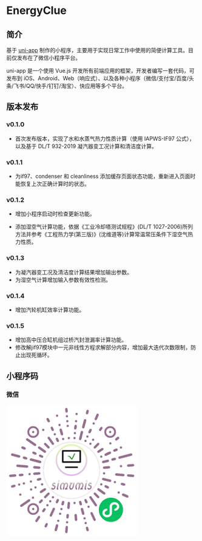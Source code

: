 # EnergyClue

## 简介
基于 [uni-app](https://uniapp.dcloud.net.cn/) 制作的小程序，主要用于实现日常工作中使用的简便计算工具。目前仅发布在了微信小程序平台。

uni-app 是一个使用 Vue.js 开发所有前端应用的框架，开发者编写一套代码，可发布到 iOS、Android、Web（响应式）、以及各种小程序（微信/支付宝/百度/头条/飞书/QQ/快手/钉钉/淘宝）、快应用等多个平台。

## 版本发布

### v0.1.0
- 首次发布版本，实现了水和水蒸气热力性质计算（使用 IAPWS-IF97 公式），以及基于 DL/T 932-2019 凝汽器变工况计算和清洁度计算。

### v0.1.1
- 为if97、condenser 和 cleanliness 添加缓存页面状态功能，重新进入页面时能恢复上次正确计算时的状态。

### v0.1.2
- 增加小程序启动时检查更新功能。

- 添加湿空气计算功能，依据《工业冷却塔测试规程》(DL/T 1027-2006)所列方法并参考《工程热力学(第三版)》(沈维道等)计算常温常压条件下湿空气热力性质。

### v0.1.3
- 为凝汽器变工况及清洁度计算结果增加输出参数。
- 为湿空气计算增加输入参数有效性检测。

### v0.1.4
- 增加汽轮机缸效率计算功能。

### v0.1.5
- 增加高中压合缸机组过桥汽封泄漏率计算功能。
- 修改解jif97模块中一元非线性方程求解部分内容，增加最大迭代次数限制，防止出现死循环。

## 小程序码

### 微信
![EnergyClue](images/gh_785b42133d7c_344.jpg "EnergyClue 微信小程序")